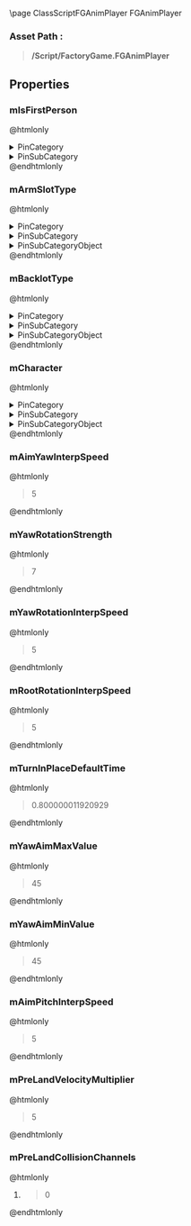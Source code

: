 \page ClassScriptFGAnimPlayer FGAnimPlayer
### Asset Path :
<b><blockquote>/Script/FactoryGame.FGAnimPlayer</blockquote></b>
## Properties

### mIsFirstPerson
@htmlonly
<details>
 <summary>PinCategory</summary>
<blockquote>bool</blockquote>
</details>
<details>
 <summary>PinSubCategory</summary>
<blockquote>bool</blockquote>
</details>
@endhtmlonly

### mArmSlotType
@htmlonly
<details>
 <summary>PinCategory</summary>
<blockquote>byte</blockquote>
</details>
<details>
 <summary>PinSubCategory</summary>
<blockquote>byte</blockquote>
</details>
<details>
 <summary>PinSubCategoryObject</summary>
<b><a href="_class_script_e_arm_equipment.html"><blockquote>EArmEquipment</blockquote></a></b>
</details>
@endhtmlonly

### mBacklotType
@htmlonly
<details>
 <summary>PinCategory</summary>
<blockquote>byte</blockquote>
</details>
<details>
 <summary>PinSubCategory</summary>
<blockquote>byte</blockquote>
</details>
<details>
 <summary>PinSubCategoryObject</summary>
<b><a href="_class_script_e_back_equipment.html"><blockquote>EBackEquipment</blockquote></a></b>
</details>
@endhtmlonly

### mCharacter
@htmlonly
<details>
 <summary>PinCategory</summary>
<blockquote>Object</blockquote>
</details>
<details>
 <summary>PinSubCategory</summary>
<blockquote>Object</blockquote>
</details>
<details>
 <summary>PinSubCategoryObject</summary>
<b><a href="_class_script_f_g_character_player.html"><blockquote>FGCharacterPlayer</blockquote></a></b>
</details>
@endhtmlonly

### mAimYawInterpSpeed
@htmlonly
<blockquote>5</blockquote>
@endhtmlonly

### mYawRotationStrength
@htmlonly
<blockquote>7</blockquote>
@endhtmlonly

### mYawRotationInterpSpeed
@htmlonly
<blockquote>5</blockquote>
@endhtmlonly

### mRootRotationInterpSpeed
@htmlonly
<blockquote>5</blockquote>
@endhtmlonly

### mTurnInPlaceDefaultTime
@htmlonly
<blockquote>0.800000011920929</blockquote>
@endhtmlonly

### mYawAimMaxValue
@htmlonly
<blockquote>45</blockquote>
@endhtmlonly

### mYawAimMinValue
@htmlonly
<blockquote>45</blockquote>
@endhtmlonly

### mAimPitchInterpSpeed
@htmlonly
<blockquote>5</blockquote>
@endhtmlonly

### mPreLandVelocityMultiplier
@htmlonly
<blockquote>5</blockquote>
@endhtmlonly

### mPreLandCollisionChannels
@htmlonly
<ol>
<li>
<blockquote>0</blockquote>
</li>
</ol>
@endhtmlonly

